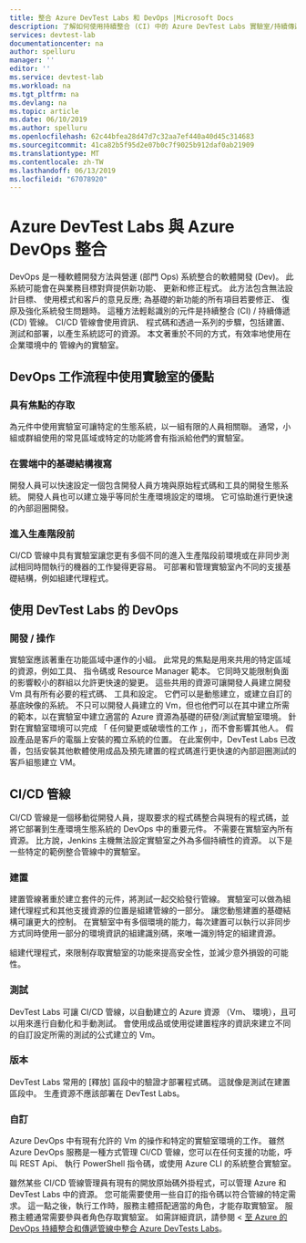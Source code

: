 ```yaml
---
title: 整合 Azure DevTest Labs 和 DevOps |Microsoft Docs
description: 了解如何使用持續整合 (CI) 中的 Azure DevTest Labs 實驗室/持續傳遞 (CD) 管線在企業環境中。
services: devtest-lab
documentationcenter: na
author: spelluru
manager: ''
editor: ''
ms.service: devtest-lab
ms.workload: na
ms.tgt_pltfrm: na
ms.devlang: na
ms.topic: article
ms.date: 06/10/2019
ms.author: spelluru
ms.openlocfilehash: 62c44bfea28d47d7c32aa7ef440a40d45c314683
ms.sourcegitcommit: 41ca82b5f95d2e07b0c7f9025b912daf0ab21909
ms.translationtype: MT
ms.contentlocale: zh-TW
ms.lasthandoff: 06/13/2019
ms.locfileid: "67078920"
---
```

# <a name="integration-of-azure-devtest-labs-and-azure-devops"></a>Azure DevTest Labs 與 Azure DevOps 整合
DevOps 是一種軟體開發方法與營運 (部門 Ops) 系統整合的軟體開發 (Dev)。 此系統可能會在與業務目標對齊提供新功能、 更新和修正程式。 此方法包含無法設計目標、 使用模式和客戶的意見反應; 為基礎的新功能的所有項目若要修正、 復原及強化系統發生問題時。 這種方法輕鬆識別的元件是持續整合 (CI) / 持續傳遞 (CD) 管線。 CI/CD 管線會使用資訊、 程式碼和透過一系列的步驟，包括建置、 測試和部署，以產生系統認可的資源。 本文著重於不同的方式，有效率地使用在企業環境中的 管線內的實驗室。 

## <a name="benefits-of-using-labs-in-devops-workflow"></a>DevOps 工作流程中使用實驗室的優點 

### <a name="focused-access"></a>具有焦點的存取 
為元件中使用實驗室可讓特定的生態系統，以一組有限的人員相關聯。 通常，小組或群組使用的常見區域或特定的功能將會有指派給他們的實驗室。   

### <a name="infrastructure-replication-in-the-cloud"></a>在雲端中的基礎結構複寫 
開發人員可以快速設定一個包含開發人員方塊與原始程式碼和工具的開發生態系統。 開發人員也可以建立幾乎等同於生產環境設定的環境。 它可協助進行更快速的內部迴圈開發。 

### <a name="pre-production"></a>進入生產階段前 
CI/CD 管線中具有實驗室讓您更有多個不同的進入生產階段前環境或在非同步測試相同時間執行的機器的工作變得更容易。 可部署和管理實驗室內不同的支援基礎結構，例如組建代理程式。 

## <a name="devops-with-devtest-labs"></a>使用 DevTest Labs 的 DevOps 

### <a name="development--operation"></a>開發 / 操作 
實驗室應該著重在功能區域中運作的小組。 此常見的焦點是用來共用的特定區域的資源，例如工具、 指令碼或 Resource Manager 範本。 它同時又能限制負面的影響較小的群組以允許更快速的變更。 這些共用的資源可讓開發人員建立開發 Vm 具有所有必要的程式碼、 工具和設定。 它們可以是動態建立，或建立自訂的基底映像的系統。 不只可以開發人員建立的 Vm，但也他們可以在其中建立所需的範本，以在實驗室中建立適當的 Azure 資源為基礎的研發/測試實驗室環境。 針對在實驗室環境可以完成 「 任何變更或破壞性的工作 」，而不會影響其他人。 假設產品是客戶的電腦上安裝的獨立系統的位置。 在此案例中，DevTest Labs 已改善，包括安裝其他軟體使用成品及預先建置的程式碼進行更快速的內部迴圈測試的客戶組態建立 VM。 
  
## <a name="cicd-pipeline"></a>CI/CD 管線 
CI/CD 管線是一個移動從開發人員，提取要求的程式碼整合與現有的程式碼，並將它部署到生產環境生態系統的 DevOps 中的重要元件。 不需要在實驗室內所有資源。 比方說，Jenkins 主機無法設定實驗室之外為多個持續性的資源。 以下是一些特定的範例整合管線中的實驗室。 

### <a name="build"></a>建置 
建置管線著重於建立套件的元件，將測試一起交給發行管線。 實驗室可以做為組建代理程式和其他支援資源的位置是組建管線的一部分。 讓您動態建置的基礎結構可讓更大的控制。 在實驗室中有多個環境的能力，每次建置可以執行以非同步方式同時使用一部分的環境資訊的組建識別碼，來唯一識別特定的組建資源。   

組建代理程式，來限制存取實驗室的功能來提高安全性，並減少意外損毀的可能性。  

### <a name="test"></a>測試 
DevTest Labs 可讓 CI/CD 管線，以自動建立的 Azure 資源 （Vm、 環境），且可以用來進行自動化和手動測試。 會使用成品或使用從建置程序的資訊來建立不同的自訂設定所需的測試的公式建立的 Vm。   

### <a name="release"></a>版本 
DevTest Labs 常用的 [釋放] 區段中的驗證才部署程式碼。 這就像是測試在建置區段中。 生產資源不應該部署在 DevTest Labs。 

### <a name="customization"></a>自訂 
Azure DevOps 中有現有允許的 Vm 的操作和特定的實驗室環境的工作。 雖然 Azure DevOps 服務是一種方式管理 CI/CD 管線，您可以在任何支援的功能，呼叫 REST Api、 執行 PowerShell 指令碼，或使用 Azure CLI 的系統整合實驗室。 

雖然某些 CI/CD 管線管理員有現有的開放原始碼外掛程式，可以管理 Azure 和 DevTest Labs 中的資源。 您可能需要使用一些自訂的指令碼以符合管線的特定需求。  這一點之後，執行工作時，服務主體搭配適當的角色，才能存取實驗室。 服務主體通常需要參與者角色存取實驗室。 如需詳細資訊，請參閱 <<c0> [ 至 Azure 的 DevOps 持續整合和傳遞管線中整合 Azure DevTests Labs](devtest-lab-integrate-ci-cd-vsts.md)。 
 